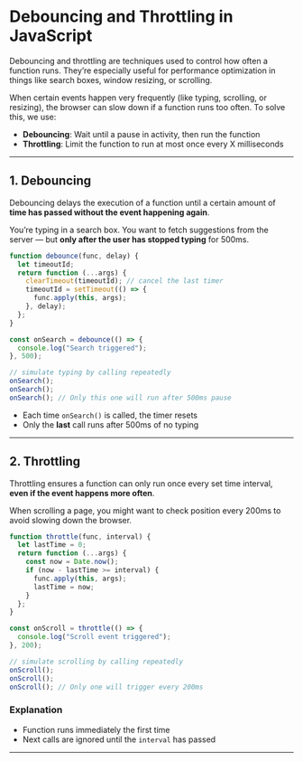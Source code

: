 # Debouncing and Throttling in JavaScript

Debouncing and throttling are techniques used to control how often a function runs. They’re especially useful for performance optimization in things like search boxes, window resizing, or scrolling.

When certain events happen very frequently (like typing, scrolling, or resizing), the browser can slow down if a function runs too often. To solve this, we use:

* **Debouncing**: Wait until a pause in activity, then run the function
* **Throttling**: Limit the function to run at most once every X milliseconds

---

## 1. Debouncing

Debouncing delays the execution of a function until a certain amount of **time has passed without the event happening again**.

You’re typing in a search box. You want to fetch suggestions from the server — but **only after the user has stopped typing** for 500ms.

```js
function debounce(func, delay) {
  let timeoutId;
  return function (...args) {
    clearTimeout(timeoutId); // cancel the last timer
    timeoutId = setTimeout(() => {
      func.apply(this, args);
    }, delay);
  };
}

const onSearch = debounce(() => {
  console.log("Search triggered");
}, 500);

// simulate typing by calling repeatedly
onSearch();
onSearch();
onSearch(); // Only this one will run after 500ms pause
```

* Each time `onSearch()` is called, the timer resets
* Only the **last** call runs after 500ms of no typing

---

## 2. Throttling

Throttling ensures a function can only run once every set time interval, **even if the event happens more often**.

When scrolling a page, you might want to check position every 200ms to avoid slowing down the browser.

```js
function throttle(func, interval) {
  let lastTime = 0;
  return function (...args) {
    const now = Date.now();
    if (now - lastTime >= interval) {
      func.apply(this, args);
      lastTime = now;
    }
  };
}

const onScroll = throttle(() => {
  console.log("Scroll event triggered");
}, 200);

// simulate scrolling by calling repeatedly
onScroll();
onScroll();
onScroll(); // Only one will trigger every 200ms
```

### Explanation

* Function runs immediately the first time
* Next calls are ignored until the `interval` has passed

---
